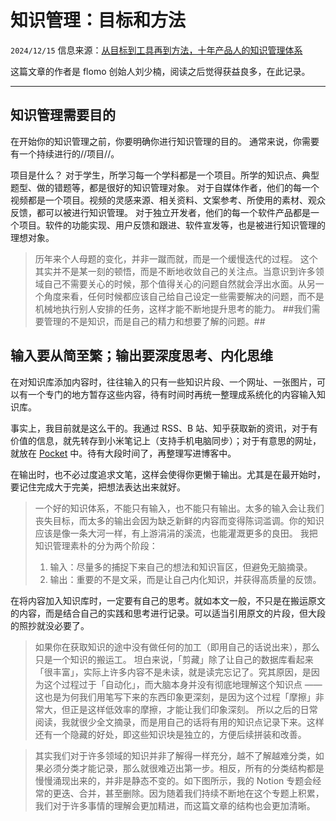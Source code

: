 # 知识管理：目标和方法

``2024/12/15``
信息来源：[从目标到工具再到方法，十年产品人的知识管理体系](https://sspai.com/post/66474)

这篇文章的作者是 flomo 创始人刘少楠，阅读之后觉得获益良多，在此记录。

- - -

## 知识管理需要目的

在开始你的知识管理之前，你要明确你进行知识管理的目的。
通常来说，你需要有一个持续进行的//项目//。

项目是什么？
对于学生，所学习每一个学科都是一个项目。所学的知识点、典型题型、做的错题等，都是很好的知识管理对象。
对于自媒体作者，他们的每一个视频都是一个项目。视频的灵感来源、相关资料、文案参考、所使用的素材、观众反馈，都可以被进行知识管理。
对于独立开发者，他们的每一个软件产品都是一个项目。软件的功能实现、用户反馈和跟进、软件宣发等，也是被进行知识管理的理想对象。

> 历年来个人母题的变化，并非一蹴而就，而是一个缓慢迭代的过程。
> 这个其实并不是某一刻的顿悟，而是不断地收敛自己的关注点。当意识到许多领域自己不需要关心的时候，那个值得关心的问题自然就会浮出水面。从另一个角度来看，任何时候都应该自己给自己设定一些需要解决的问题，而不是机械地执行别人安排的任务，这样才能不断地提升思考的能力。
> ##我们需要管理的不是知识，而是自己的精力和想要了解的问题。##

## 输入要从简至繁；输出要深度思考、内化思维

在对知识库添加内容时，往往输入的只有一些知识片段、一个网址、一张图片，可以有一个专门的地方暂存这些内容，待有时间时再统一整理成系统化的内容输入知识库。

事实上，我目前就是这么干的。我通过 RSS、B 站、知乎获取新的资讯，对于有价值的信息，就先转存到小米笔记上（支持手机电脑同步）；对于有意思的网址，就放在 [Pocket](https://getpocket.com/) 中。待有大段时间了，再整理写进博客中。

在输出时，也不必过度追求文笔，这样会使得你更懒于输出。尤其是在最开始时，要记住完成大于完美，把想法表达出来就好。

> 一个好的知识体系，不能只有输入，也不能只有输出。太多的输入会让我们丧失目标，而太多的输出会因为缺乏新鲜的内容而变得陈词滥调。你的知识应该是像一条大河一样，有上游涓涓的溪流，也能灌溉更多的良田。
> 我把知识管理素朴的分为两个阶段：
> 1. 输入：尽量多的捕捉下来自己的想法和知识盲区，但避免无脑摘录。
> 2. 输出：重要的不是文采，而是让自己内化知识，并获得高质量的反馈。

在将内容加入知识库时，一定要有自己的思考。就如本文一般，不只是在搬运原文的内容，而是结合自己的实践和思考进行记录。可以适当引用原文的片段，但大段的照抄就没必要了。

> 如果你在获取知识的途中没有做任何的加工（即用自己的话说出来），那么只是一个知识的搬运工。
> 坦白来说，「剪藏」除了让自己的数据库看起来「很丰富」，实际上许多内容不是未读，就是读完忘记了。究其原因，是因为这个过程过于「自动化」，而大脑本身并没有彻底地理解这个知识点 —— 这也是为何我们用笔写下来的东西印象更深刻，是因为这个过程「摩擦」非常大，但正是这样低效率的摩擦，才能让我们印象深刻。
> 所以之后的日常阅读，我就很少全文摘录，而是用自己的话将有用的知识点记录下来。这样还有一个隐藏的好处，即这些知识块是独立的，方便后续拼装和改善。

> 其实我们对于许多领域的知识并非了解得一样充分，越不了解越难分类，如果必须分类才能记录，那么就很难迈出第一步。相反，所有的分类结构都是慢慢涌现出来的，并非是静态不变的。如下图所示，我的 Notion 专题会经常的更迭、合并，甚至删除。因为随着我们持续不断地在这个专题上积累，我们对于许多事情的理解会更加精进，而这篇文章的结构也会更加清晰。
